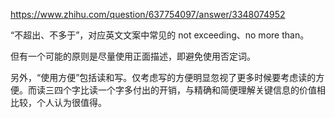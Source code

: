 https://www.zhihu.com/question/637754097/answer/3348074952

“不超出、不多于”，对应英文文案中常见的 not exceeding、no more than。

但有一个可能的原则是尽量使用正面描述，即避免使用否定词。

另外，“使用方便”包括读和写。仅考虑写的方便明显忽视了更多时候要考虑读的方便。而读三四个字比读一个字多付出的开销，与精确和简便理解关键信息的价值相比较，个人认为很值得。